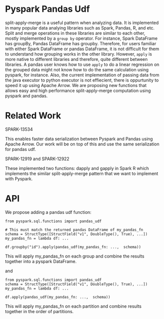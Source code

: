 Pyspark Pandas Udf
==================
split-apply-merge is a useful pattern when analyzing data. It is implemented in many popular data analying libraries such as Spark, Pandas, R, and etc. Split and merge operations in these libraries are similar to each other, mostly implemented by a `group by` operator. For instance, Spark DataFrame has groupBy, Pandas DataFrame has groupby. Therefore, for users familiar with either Spark DataFrame or pandas DataFrame, it is not difficult for them to understand how grouping works in the other library. However, `apply` is more native to different libraries and therefore, quite different between libraries. A pandas user knows how to use `apply` to do a linear regression on the grouped data might not know how to do the same calculation using pyspark, for instance. Also, the current implementation of passing data from the java executor to python executor is not effiecient, there is oppurtunity to speed it up using Apache Arrow. We are proposing new functions that allows easy and high performance split-apply-merge computation using pyspark and pandas.

Related Work
============
SPARK-13534

This enables faster data serialization between Pyspark and Pandas using Apache Arrow. Our work will be on top of this and use the same serialization for pandas udf.

SPARK-12919 and SPARK-12922

These implemented two functions: dapply and gapply in Spark R which implements the similar split-apply-merge pattern that we want to implement with Pyspark.

API
===
We propose adding a pandas udf function:

```
from pyspark.sql.functions import pandas_udf

# This must match the returned pandas DataFrame of my_pandas_fn
schema = StructType([StructField("v1", DoubleType(), True), ...])
my_pandas_fn = lambda df: ...

df.groupby("id").apply(pandas_udf(my_pandas_fn: ...,  schema))
```
This will apply my_pandas_fn on each group and combine the results together into a pyspark DataFrame.

and

```
from pyspark.sql.functions import pandas_udf
schema = StructType([StructField("v1", DoubleType(), True), ...])
my_pandas_fn = lambda df: ...

df.apply(pandas_udf(my_pandas_fn: ...,  schema))

```
This will apply my_pandas_fn on each partition and combine results together in the order of partitions.
